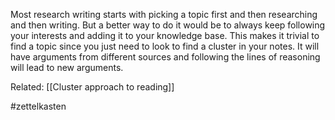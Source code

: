 Most research writing starts with picking a topic first and then researching and then writing. 
But a better way to do it would be to always keep following your interests and adding it to your knowledge base. This makes it trivial to find a topic since you just need to look to find a cluster in your notes. It will have arguments from different sources and following the lines of reasoning will lead to new arguments.

Related: [[Cluster approach to reading]]

#zettelkasten 
